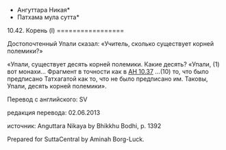 * Ангуттара Никая*
* Патхама мула сутта*

10\.42\. Корень \(I\)
\=\=\=\=\=\=\=\=\=\=\=\=\=\=\=\=\=

Достопочтенный Упали сказал: «Учитель, сколько существует корней полемики?»

«Упали, существует десять корней полемики\. Какие десять? «Упали, \(1\) вот монахи… Фрагмент в точности как в [АН 10\.37](/an10\.37/ru/sv) …\(10\) то, что было предписано Татхагатой как то, что не было предписано им\. Таковы, Упали, десять корней полемики»\.

Перевод с английского: SV

редакция перевода: 02\.06\.2013

источник: Anguttara Nikaya by Bhikkhu Bodhi, p\. 1392

Prepared for SuttaCentral by Aminah Borg\-Luck\.